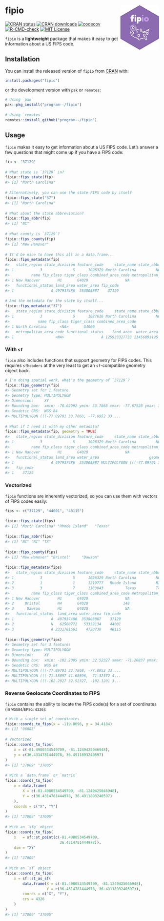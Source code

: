 
<!-- README.md is generated from README.Rmd. Please edit that file -->

# fipio <a href="https://github.com/program--/fipio"><img src="man/figures/logo.png" align="right" width="25%"/></a>

<!-- badges: start -->

[![CRAN
status](https://www.r-pkg.org/badges/version/fipio)](https://CRAN.R-project.org/package=fipio)
[![CRAN
downloads](https://cranlogs.r-pkg.org/badges/fipio)](https://CRAN.R-project.org/package=fipio)
[![codecov](https://codecov.io/gh/program--/fipio/graph/badge.svg?token=1ODDHARQM1)](https://codecov.io/gh/program--/fipio)
[![R-CMD-check](https://github.com/program--/fipio/workflows/R-CMD-check/badge.svg)](https://github.com/program--/fipio/actions)
[![MIT
License](https://img.shields.io/badge/license-MIT-blue.svg)](https://opensource.org/licenses/MIT)
<!-- badges: end -->

`fipio` is a **lightweight** package that makes it easy to get
information about a US FIPS code.

## Installation

You can install the released version of `fipio` from
[CRAN](https://cran.r-project.org/package=fipio) with:

``` r
install.packages("fipio")
```

or the development version with `pak` or `remotes`:

``` r
# Using `pak`
pak::pkg_install("program--/fipio")

# Using `remotes`
remotes::install_github("program--/fipio")
```

## Usage

`fipio` makes it easy to get information about a US FIPS code. Let’s
answer a few questions that might come up if you have a FIPS code:

``` r
fip <- "37129"

# What state is `37129` in?
fipio::fips_state(fip)
#> [1] "North Carolina"

# Alternatively, you can use the state FIPS code by itself
fipio::fips_state("37")
#> [1] "North Carolina"

# What about the state abbreviation?
fipio::fips_abbr(fip)
#> [1] "NC"

# What county is `37129`?
fipio::fips_county(fip)
#> [1] "New Hanover"

# It'd be nice to have this all in a data.frame...
fipio::fips_metadata(fip)
#>   state_region state_division feature_code     state_name state_abbr
#> 1            3              5      1026329 North Carolina         NC
#>          name fip_class tiger_class combined_area_code metropolitan_area_code
#> 1 New Hanover        H1       G4020                 NA                   <NA>
#>   functional_status land_area water_area fip_code
#> 1                 A 497937486  353803887    37129

# And the metadata for the state by itself...
fipio::fips_metadata("37")
#>   state_region state_division feature_code     state_name state_abbr
#> 1            3              5      1027616 North Carolina         NC
#>             name fip_class tiger_class combined_area_code
#> 1 North Carolina      <NA>       G4000                 NA
#>   metropolitan_area_code functional_status    land_area  water_area fip_code
#> 1                   <NA>                 A 125933327733 13456093195       37
```

### With `sf`

`fipio` also includes functions that support geometry for FIPS codes.
This requires `sfheaders` at the very least to get an `sf`-compatible
geometry object back.

``` r
# I'm doing spatial work, what's the geometry of `37129`?
fipio::fips_geometry(fip)
#> Geometry set for 1 feature 
#> Geometry type: MULTIPOLYGON
#> Dimension:     XY
#> Bounding box:  xmin: -78.02992 ymin: 33.7868 xmax: -77.67528 ymax: 34.38929
#> Geodetic CRS:  WGS 84
#> MULTIPOLYGON (((-77.89701 33.7868, -77.8952 33....

# What if I need it with my other metadata?
fipio::fips_metadata(fip, geometry = TRUE)
#>   state_region state_division feature_code     state_name state_abbr
#> 1            3              5      1026329 North Carolina         NC
#>          name fip_class tiger_class combined_area_code metropolitan_area_code
#> 1 New Hanover        H1       G4020                 NA                   <NA>
#>   functional_status land_area water_area                       geometry
#> 1                 A 497937486  353803887 MULTIPOLYGON (((-77.89701 3...
#>   fip_code
#> 1    37129
```

### Vectorized

`fipio` functions are inherently vectorized, so you can use them with
vectors of FIPS codes easily:

``` r
fips <- c("37129", "44001", "48115")

fipio::fips_state(fips)
#> [1] "North Carolina" "Rhode Island"   "Texas"

fipio::fips_abbr(fips)
#> [1] "NC" "RI" "TX"

fipio::fips_county(fips)
#> [1] "New Hanover" "Bristol"     "Dawson"

fipio::fips_metadata(fips)
#>   state_region state_division feature_code     state_name state_abbr
#> 1            3              5      1026329 North Carolina         NC
#> 2            1              1      1219777   Rhode Island         RI
#> 3            3              7      1383843          Texas         TX
#>          name fip_class tiger_class combined_area_code metropolitan_area_code
#> 1 New Hanover        H1       G4020                 NA                   <NA>
#> 2     Bristol        H4       G4020                148                   <NA>
#> 3      Dawson        H1       G4020                 NA                   <NA>
#>   functional_status  land_area water_area fip_code
#> 1                 A  497937486  353803887    37129
#> 2                 N   62500772   53359134    44001
#> 3                 A 2331781561    4720730    48115

fipio::fips_geometry(fips)
#> Geometry set for 3 features 
#> Geometry type: MULTIPOLYGON
#> Dimension:     XY
#> Bounding box:  xmin: -102.2085 ymin: 32.52327 xmax: -71.20837 ymax: 41.7762
#> Geodetic CRS:  WGS 84
#> MULTIPOLYGON (((-77.89701 33.7868, -77.8952 33....
#> MULTIPOLYGON (((-71.33097 41.68696, -71.32372 4...
#> MULTIPOLYGON (((-102.2027 32.52327, -102.1201 3...
```

### Reverse Geolocate Coordinates to FIPS

`fipio` contains the ability to locate the FIPS code(s) for a set of
coordinates (in `WGS84`/`EPSG:4326`):

``` r
# With a single set of coordinates
fipio::coords_to_fips(x = -119.8696, y = 34.4184)
#> [1] "06083"

# Vectorized
fipio::coords_to_fips(
    x = c(-81.4980534549709, -81.1249425046948),
    y = c(36.4314781444978, 36.4911893240597)
)
#> [1] "37009" "37005"

# With a `data.frame` or `matrix`
fipio::coords_to_fips(
    x = data.frame(
        X = c(-81.4980534549709, -81.1249425046948),
        Y = c(36.4314781444978, 36.4911893240597)
    ),
    coords = c("X", "Y")
)
#> [1] "37009" "37005"

# With an `sfg` object
fipio::coords_to_fips(
    x   = sf::st_point(c(-81.4980534549709,
                         36.4314781444978)),
    dim = "XY"
)
#> [1] "37009"

# With an `sf` object
fipio::coords_to_fips(
    x = sf::st_as_sf(
        data.frame(X = c(-81.4980534549709, -81.1249425046948),
                   Y = c(36.4314781444978, 36.4911893240597)),
        coords = c("X", "Y"),
        crs = 4326
    )
)
#> [1] "37009" "37005"
```
